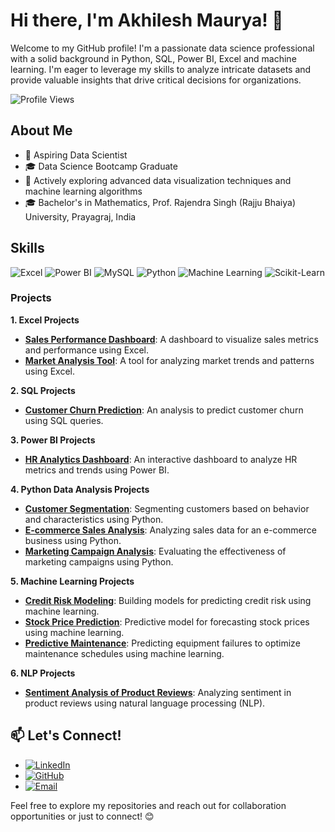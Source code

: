 # Hi there, I'm Akhilesh Maurya! 👋

Welcome to my GitHub profile! I'm a passionate data science professional with a solid background in Python, SQL, Power BI, Excel and machine learning. I'm eager to leverage my skills to analyze intricate datasets and provide valuable insights that drive critical decisions for organizations.

![Profile Views](https://komarev.com/ghpvc/?username=AkhileshMauryaa&color=blue)

## About Me

- 💼 Aspiring Data Scientist
- 🎓 Data Science Bootcamp Graduate
- 🌱 Actively exploring advanced data visualization techniques and machine learning algorithms
- 🎓 Bachelor's in Mathematics, Prof. Rajendra Singh (Rajju Bhaiya) University, Prayagraj, India

## Skills

![Excel](https://img.shields.io/badge/-Excel-217346?style=for-the-badge&logo=microsoft-excel&logoColor=white)
![Power BI](https://img.shields.io/badge/-Power%20BI-F2C811?style=for-the-badge&logo=power-bi&logoColor=black)
![MySQL](https://img.shields.io/badge/-MySQL-4479A1?style=for-the-badge&logo=mysql&logoColor=white)
![Python](https://img.shields.io/badge/-Python-3776AB?style=for-the-badge&logo=python&logoColor=white)
![Machine Learning](https://img.shields.io/badge/-Machine%20Learning-0078D4?style=for-the-badge&logo=machine-learning&logoColor=white)
![Scikit-Learn](https://img.shields.io/badge/-Scikit--Learn-F7931E?style=for-the-badge&logo=scikit-learn&logoColor=white)

### Projects

**1. Excel Projects**
- **[Sales Performance Dashboard](https://github.com/AkhileshMauryaa/Sales-Performance-Dashboard)**: A dashboard to visualize sales metrics and performance using Excel.
- **[Market Analysis Tool](https://github.com/AkhileshMauryaa/Market-Analysis-Tool)**: A tool for analyzing market trends and patterns using Excel.

**2. SQL Projects**
- **[Customer Churn Prediction](https://github.com/AkhileshMauryaa/Customer-Churn-Prediction)**: An analysis to predict customer churn using SQL queries.

**3. Power BI Projects**
- **[HR Analytics Dashboard](#)**: An interactive dashboard to analyze HR metrics and trends using Power BI.

**4. Python Data Analysis Projects**
- **[Customer Segmentation](#)**: Segmenting customers based on behavior and characteristics using Python.
- **[E-commerce Sales Analysis](#)**: Analyzing sales data for an e-commerce business using Python.
- **[Marketing Campaign Analysis](#)**: Evaluating the effectiveness of marketing campaigns using Python.

**5. Machine Learning Projects**
- **[Credit Risk Modeling](#)**: Building models for predicting credit risk using machine learning.
- **[Stock Price Prediction](#)**: Predictive model for forecasting stock prices using machine learning.
- **[Predictive Maintenance](#)**: Predicting equipment failures to optimize maintenance schedules using machine learning.

**6. NLP Projects**
- **[Sentiment Analysis of Product Reviews](#)**: Analyzing sentiment in product reviews using natural language processing (NLP).

## 📫 Let's Connect!

- [![LinkedIn](https://img.shields.io/badge/-LinkedIn-0077B5?style=for-the-badge&logo=linkedin&logoColor=white)](https://www.linkedin.com/in/akhilesh-mauryaa)
- [![GitHub](https://img.shields.io/badge/-GitHub-181717?style=for-the-badge&logo=github&logoColor=white)](https://github.com/AkhileshMauryaa)
- [![Email](https://img.shields.io/badge/-Email-D14836?style=for-the-badge&logo=gmail&logoColor=white)](mailto:ankit15oct2000@gmail.com)

Feel free to explore my repositories and reach out for collaboration opportunities or just to connect! 😊
